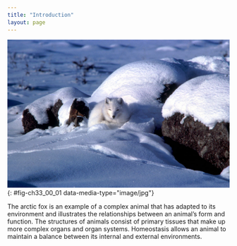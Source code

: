 ```yaml
---
title: "Introduction"
layout: page
---
```



<?cnx.eoc class="summary" title="Sections Summary"?>

<?cnx.eoc class="art-exercise" title="Art Connections"?>

<?cnx.eoc class="multiple-choice" title="Multiple Choice"?>

<?cnx.eoc class="free-response" title="Free Response"?>

 ![Photo shows a white arctic fox that blends in with the snow.](../resources/Figure_33_00_01.jpg "An arctic fox is a complex animal, well adapted to its environment. It changes coat color with the seasons, and has longer fur in winter to trap heat. (credit: modification of work by Keith Morehouse, USFWS)"){: #fig-ch33_00_01 data-media-type="image/jpg"}

The arctic fox is an example of a complex animal that has adapted to its environment and illustrates the relationships between an animal’s form and function. The structures of animals consist of primary tissues that make up more complex organs and organ systems. Homeostasis allows an animal to maintain a balance between its internal and external environments.

